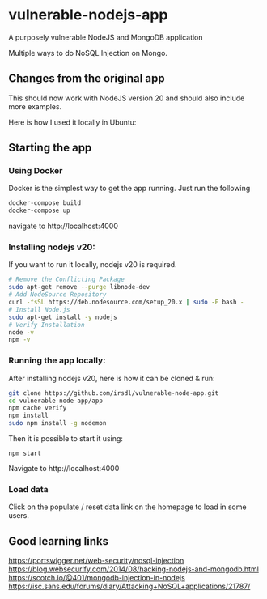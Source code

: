 # vulnerable-nodejs-app

A purposely vulnerable NodeJS and MongoDB application

Multiple ways to do NoSQL Injection on Mongo.

## Changes from the original app

This should now work with NodeJS version 20 and should also include more examples.

Here is how I used it locally in Ubuntu:

## Starting the app

### Using Docker
Docker is the simplest way to get the app running. Just run the following

```bash
docker-compose build
docker-compose up
```

navigate to http://localhost:4000

### Installing nodejs v20:
If you want to run it locally, nodejs v20 is required.
```bash
# Remove the Conflicting Package
sudo apt-get remove --purge libnode-dev
# Add NodeSource Repository
curl -fsSL https://deb.nodesource.com/setup_20.x | sudo -E bash -
# Install Node.js
sudo apt-get install -y nodejs
# Verify Installation
node -v
npm -v
```

### Running the app locally:
After installing nodejs v20, here is how it can be cloned & run:
```bash
git clone https://github.com/irsdl/vulnerable-node-app.git
cd vulnerable-node-app/app
npm cache verify
npm install
sudo npm install -g nodemon
````

Then it is possible to start it using:
```
npm start
```

Navigate to http://localhost:4000

### Load data
Click on the populate / reset data link on the homepage to load in some users.

## Good learning links
https://portswigger.net/web-security/nosql-injection
https://blog.websecurify.com/2014/08/hacking-nodejs-and-mongodb.html
https://scotch.io/@401/mongodb-injection-in-nodejs
https://isc.sans.edu/forums/diary/Attacking+NoSQL+applications/21787/